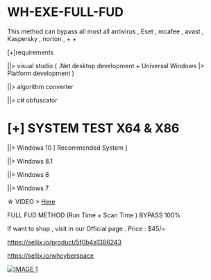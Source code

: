 # WH-EXE-FULL-FUD

This method can bypass all most all antivirus , Eset , mcafee , avast , Kaspersky , norton , + +

[+]requirements 

||> visual studio ( .Net desktop development + Universal Windows |> Platform development  )

||> algorithm converter

||> c# obfuscator


# [+] SYSTEM TEST X64 & X86
 
 ||>  Windows 10 [ Recommended System ]
 
 ||>  Windows 8.1
 
 ||>  Windows 8
 
 ||>  Windows 7
 
☆ VIDEO > [Here]( https://www.youtube.com/watch?v=FAZ8X2NC23w " WH-EXE-FULL-FUD")

FULL FUD METHOD (Run Time + Scan Time ) BYPASS 100%

If want to shop , visit in our Official page 
.
Price : $45/=

https://sellix.io/product/5f0b4a1386243

https://sellix.io/whcyberspace


[![IMAGE 1](https://raw.githubusercontent.com/wh-Cyberspace/WH-EXE-FULL-FUD/master/img.png)](https://www.youtube.com/channel/UCj6ekUzjItnjP6T7I9r1WMA?sub_confirmation=1 "Don't upload payload inbuilt Antivirus website")
